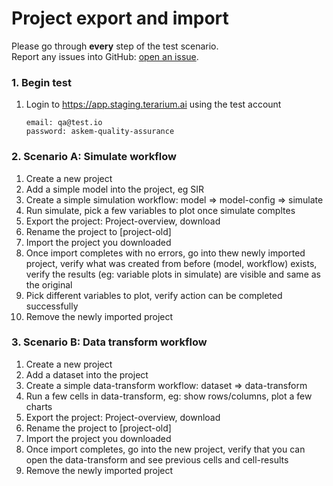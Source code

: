 # Project export and import

Please go through __every__ step of the test scenario.\
Report any issues into GitHub: [open an issue](https://github.com/DARPA-ASKEM/terarium/issues/new?assignees=&labels=bug%2C+Q%26A&template=qa-issue.md&title=%5BBUG%5D%3A+).

### 1. Begin test

1. Login to https://app.staging.terarium.ai using the test account
    ```
    email: qa@test.io
    password: askem-quality-assurance
    ```

### 2. Scenario A: Simulate workflow
1. Create a new project
2. Add a simple model into the project, eg SIR
3. Create a simple simulation workflow: model => model-config => simulate
4. Run simulate, pick a few variables to plot once simulate compltes
5. Export the project: Project-overview, download
6. Rename the project to [project-old]
7. Import the project you downloaded
8. Once import completes with no errors, go into thew newly imported project, verify what was created from before (model, workflow) exists, verify the results (eg: variable plots in simulate) are visible and same as the original
9. Pick different variables to plot, verify action can be completed successfully
10. Remove the newly imported project


### 3. Scenario B: Data transform workflow
1. Create a new project
2. Add a dataset into the project
3. Create a simple data-transform workflow: dataset => data-transform
4. Run a few cells in data-transform, eg: show rows/columns, plot a few charts
5. Export the project: Project-overview, download
6. Rename the project to [project-old]
7. Import the project you downloaded
8. Once import completes, go into the  new project, verify that you can open the data-transform and see previous cells and cell-results
9. Remove the newly imported project

